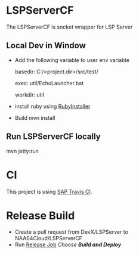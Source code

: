 # LSPServerCF
The LSPServerCF is socket wrapper for LSP Server

## Local Dev in Window
* Add the following variable to user env variable

  basedir: C:/<project.dir>/src/test/
  
  exec: util/EchoLauncher.bat
  
  workdir: util

* install ruby using [RubyInstaller](https://rubyinstaller.org/downloads/)

* Build
  mvn install
  
## Run LSPServerCF locally
  mvn jetty:run

# CI
This project is using [SAP Travis CI](https://travis-ci.mo.sap.corp/DevX/LSPServerCF).

# Release Build
* Create a pull request from DevX/LSPServer to NAAS4Cloud/LSPServerCF
* Run [Release Job](https://xmake-dev.wdf.sap.corp:8443/job/NAAS4Cloud-LSPServerCF-OD-linuxx86_64_indirectshipment/) 
 *Choose **Build and Deploy***
